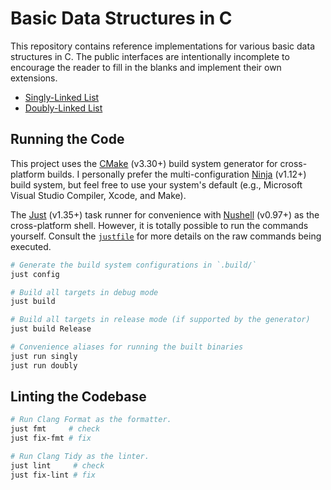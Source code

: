 # Basic Data Structures in C

This repository contains reference implementations for various basic data structures in C. The public interfaces are intentionally incomplete to encourage the reader to fill in the blanks and implement their own extensions.

* [Singly-Linked List](./src/singly.c)
* [Doubly-Linked List](./src/doubly.c)

## Running the Code

This project uses the [CMake] (v3.30+) build system generator for cross-platform builds. I personally prefer the multi-configuration [Ninja] (v1.12+) build system, but feel free to use your system's default (e.g., Microsoft Visual Studio Compiler, Xcode, and Make).

[CMake]: https://cmake.org/
[Ninja]: https://ninja-build.org/

The [Just] (v1.35+) task runner for convenience with [Nushell] (v0.97+) as the cross-platform shell. However, it is totally possible to run the commands yourself. Consult the [`justfile`] for more details on the raw commands being executed.

[Just]: https://just.systems/
[Nushell]: https://www.nushell.sh/
[`justfile`]: ./justfile

```bash
# Generate the build system configurations in `.build/`
just config

# Build all targets in debug mode
just build

# Build all targets in release mode (if supported by the generator)
just build Release

# Convenience aliases for running the built binaries
just run singly
just run doubly
```

## Linting the Codebase

```bash
# Run Clang Format as the formatter.
just fmt     # check
just fix-fmt # fix

# Run Clang Tidy as the linter.
just lint     # check
just fix-lint # fix
```
